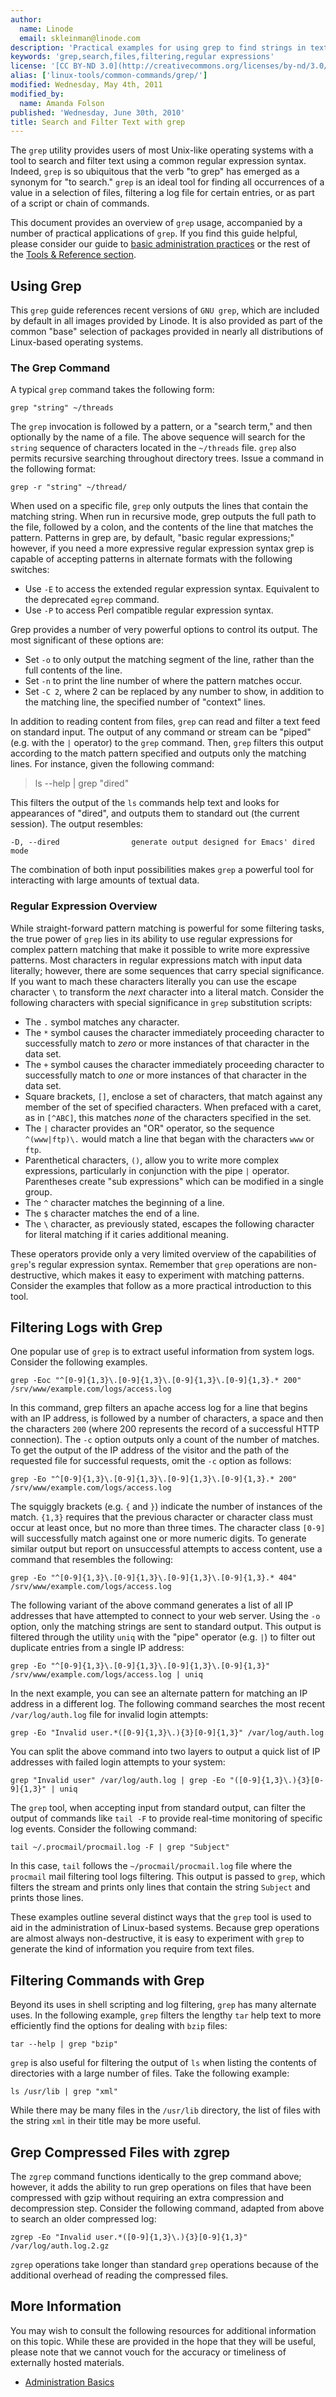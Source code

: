 ```yaml
---
author:
  name: Linode
  email: skleinman@linode.com
description: 'Practical examples for using grep to find strings in text files and streams.'
keywords: 'grep,search,files,filtering,regular expressions'
license: '[CC BY-ND 3.0](http://creativecommons.org/licenses/by-nd/3.0/us/)'
alias: ['linux-tools/common-commands/grep/']
modified: Wednesday, May 4th, 2011
modified_by:
  name: Amanda Folson
published: 'Wednesday, June 30th, 2010'
title: Search and Filter Text with grep
---
```


The `grep` utility provides users of most Unix-like operating systems with a tool to search and filter text using a common regular expression syntax. Indeed, `grep` is so ubiquitous that the verb "to grep" has emerged as a synonym for "to search." `grep` is an ideal tool for finding all occurrences of a value in a selection of files, filtering a log file for certain entries, or as part of a script or chain of commands.

This document provides an overview of `grep` usage, accompanied by a number of practical applications of `grep`. If you find this guide helpful, please consider our guide to [basic administration practices](/docs/using-linux/administration-basics) or the rest of the [Tools & Reference section](/docs/tools-reference/).

Using Grep
----------

This `grep` guide references recent versions of `GNU grep`, which are included by default in all images provided by Linode. It is also provided as part of the common "base" selection of packages provided in nearly all distributions of Linux-based operating systems.

### The Grep Command

A typical `grep` command takes the following form:

    grep "string" ~/threads

The `grep` invocation is followed by a pattern, or a "search term," and then optionally by the name of a file. The above sequence will search for the `string` sequence of characters located in the `~/threads` file. `grep` also permits recursive searching throughout directory trees. Issue a command in the following format:

    grep -r "string" ~/thread/

When used on a specific file, `grep` only outputs the lines that contain the matching string. When run in recursive mode, grep outputs the full path to the file, followed by a colon, and the contents of the line that matches the pattern. Patterns in grep are, by default, "basic regular expressions;" however, if you need a more expressive regular expression syntax grep is capable of accepting patterns in alternate formats with the following switches:

-   Use `-E` to access the extended regular expression syntax. Equivalent to the deprecated `egrep` command.
-   Use `-P` to access Perl compatible regular expression syntax.

Grep provides a number of very powerful options to control its output. The most significant of these options are:

-   Set `-o` to only output the matching segment of the line, rather than the full contents of the line.
-   Set `-n` to print the line number of where the pattern matches occur.
-   Set `-C 2`, where 2 can be replaced by any number to show, in addition to the matching line, the specified number of "context" lines.

In addition to reading content from files, `grep` can read and filter a text feed on standard input. The output of any command or stream can be "piped" (e.g. with the `|` operator) to the `grep` command. Then, `grep` filters this output according to the match pattern specified and outputs only the matching lines. For instance, given the following command:

> ls --help | grep "dired"

This filters the output of the `ls` commands help text and looks for appearances of "dired", and outputs them to standard out (the current session). The output resembles:

    -D, --dired                generate output designed for Emacs' dired mode

The combination of both input possibilities makes `grep` a powerful tool for interacting with large amounts of textual data.

### Regular Expression Overview

While straight-forward pattern matching is powerful for some filtering tasks, the true power of `grep` lies in its ability to use regular expressions for complex pattern matching that make it possible to write more expressive patterns. Most characters in regular expressions match with input data literally; however, there are some sequences that carry special significance. If you want to mach these characters literally you can use the escape character `\` to transform the *next* character into a literal match. Consider the following characters with special significance in `grep` substitution scripts:

-   The `.` symbol matches any character.
-   The `*` symbol causes the character immediately proceeding character to successfully match to *zero* or more instances of that character in the data set.
-   The `+` symbol causes the character immediately proceeding character to successfully match to *one* or more instances of that character in the data set.
-   Square brackets, `[]`, enclose a set of characters, that match against any member of the set of specified characters. When prefaced with a caret, as in `[^ABC]`, this matches *none* of the characters specified in the set.
-   The `|` character provides an "OR" operator, so the sequence `^(www|ftp)\.` would match a line that began with the characters `www` or `ftp`.
-   Parenthetical characters, `()`, allow you to write more complex expressions, particularly in conjunction with the pipe `|` operator. Parentheses create "sub expressions" which can be modified in a single group.
-   The `^` character matches the beginning of a line.
-   The `$` character matches the end of a line.
-   The `\` character, as previously stated, escapes the following character for literal matching if it caries additional meaning.

These operators provide only a very limited overview of the capabilities of `grep`'s regular expression syntax. Remember that `grep` operations are non-destructive, which makes it easy to experiment with matching patterns. Consider the examples that follow as a more practical introduction to this tool.

Filtering Logs with Grep
------------------------

One popular use of `grep` is to extract useful information from system logs. Consider the following examples.

    grep -Eoc "^[0-9]{1,3}\.[0-9]{1,3}\.[0-9]{1,3}\.[0-9]{1,3}.* 200"  /srv/www/example.com/logs/access.log

In this command, grep filters an apache access log for a line that begins with an IP address, is followed by a number of characters, a space and then the characters `200` (where 200 represents the record of a successful HTTP connection). The `-c` option outputs only a count of the number of matches. To get the output of the IP address of the visitor and the path of the requested file for successful requests, omit the `-c` option as follows:

    grep -Eo "^[0-9]{1,3}\.[0-9]{1,3}\.[0-9]{1,3}\.[0-9]{1,3}.* 200"  /srv/www/example.com/logs/access.log

The squiggly brackets (e.g. `{` and `}`) indicate the number of instances of the match. `{1,3}` requires that the previous character or character class must occur at least once, but no more than three times. The character class `[0-9]` will successfully match against one or more numeric digits. To generate similar output but report on unsuccessful attempts to access content, use a command that resembles the following:

    grep -Eo "^[0-9]{1,3}\.[0-9]{1,3}\.[0-9]{1,3}\.[0-9]{1,3}.* 404"  /srv/www/example.com/logs/access.log

The following variant of the above command generates a list of all IP addresses that have attempted to connect to your web server. Using the `-o` option, only the matching strings are sent to standard output. This output is filtered through the utility `uniq` with the "pipe" operator (e.g. `|`) to filter out duplicate entries from a single IP address:

    grep -Eo "^[0-9]{1,3}\.[0-9]{1,3}\.[0-9]{1,3}\.[0-9]{1,3}" /srv/www/example.com/logs/access.log | uniq

In the next example, you can see an alternate pattern for matching an IP address in a different log. The following command searches the most recent `/var/log/auth.log` file for invalid login attempts:

    grep -Eo "Invalid user.*([0-9]{1,3}\.){3}[0-9]{1,3}" /var/log/auth.log

You can split the above command into two layers to output a quick list of IP addresses with failed login attempts to your system:

    grep "Invalid user" /var/log/auth.log | grep -Eo "([0-9]{1,3}\.){3}[0-9]{1,3}" | uniq

The `grep` tool, when accepting input from standard output, can filter the output of commands like `tail -F` to provide real-time monitoring of specific log events. Consider the following command:

    tail ~/.procmail/procmail.log -F | grep "Subject"

In this case, `tail` follows the `~/procmail/procmail.log` file where the `procmail` mail filtering tool logs filtering. This output is passed to `grep`, which filters the stream and prints only lines that contain the string `Subject` and prints those lines.

These examples outline several distinct ways that the `grep` tool is used to aid in the administration of Linux-based systems. Because grep operations are almost always non-destructive, it is easy to experiment with `grep` to generate the kind of information you require from text files.

Filtering Commands with Grep
----------------------------

Beyond its uses in shell scripting and log filtering, `grep` has many alternate uses. In the following example, `grep` filters the lengthy `tar` help text to more efficiently find the options for dealing with `bzip` files:

    tar --help | grep "bzip" 

`grep` is also useful for filtering the output of `ls` when listing the contents of directories with a large number of files. Take the following example:

    ls /usr/lib | grep "xml" 

While there may be many files in the `/usr/lib` directory, the list of files with the string `xml` in their title may be more useful.

Grep Compressed Files with zgrep
--------------------------------

The `zgrep` command functions identically to the grep command above; however, it adds the ability to run grep operations on files that have been compressed with gzip without requiring an extra compression and decompression step. Consider the following command, adapted from above to search an older compressed log:

    zgrep -Eo "Invalid user.*([0-9]{1,3}\.){3}[0-9]{1,3}" /var/log/auth.log.2.gz

`zgrep` operations take longer than standard `grep` operations because of the additional overhead of reading the compressed files.

More Information
----------------

You may wish to consult the following resources for additional information on this topic. While these are provided in the hope that they will be useful, please note that we cannot vouch for the accuracy or timeliness of externally hosted materials.

- [Administration Basics](/docs/using-linux/administration-basics)




